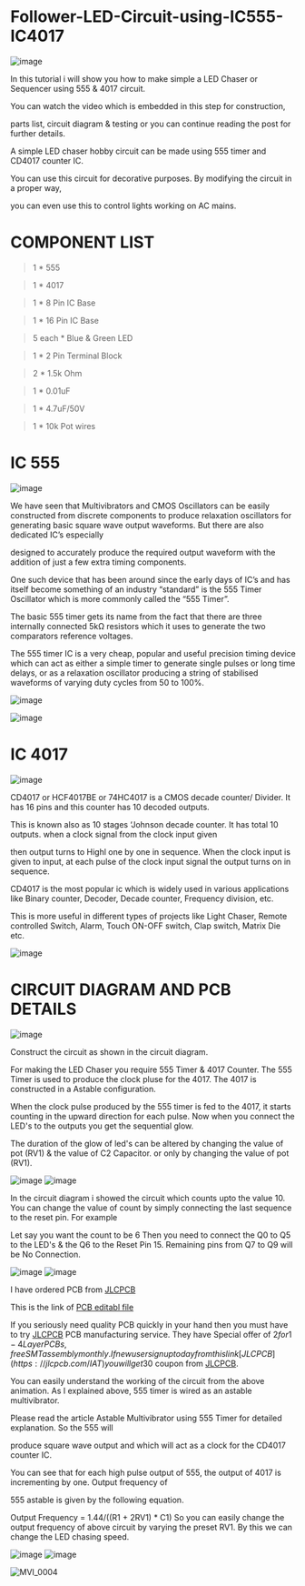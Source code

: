 # Follower-LED-Circuit-using-IC555-IC4017



![image](https://user-images.githubusercontent.com/19898602/141060395-bf677e26-b847-48d5-9800-b2e6bd2a6b66.png)
  
  
  In this tutorial i will show you how to make simple a LED Chaser or Sequencer using 555 & 4017 circuit. 
  
  You can watch the video which is embedded in this step for construction, 
  
  parts list, circuit diagram & testing or you can continue reading the post for further details.
  
  A simple LED chaser hobby circuit can be made using 555 timer and CD4017 counter IC. 
  
  You can use this circuit for decorative purposes. By modifying the circuit in a proper way, 
  
  you can even use this to control lights working on AC mains.
  
  # COMPONENT LIST
  
>  1 * 555 

> 1 * 4017 

> 1 * 8 Pin IC Base 

> 1 * 16 Pin IC Base 

> 5 each * Blue & Green LED 

> 1 * 2 Pin Terminal Block 

> 2 * 1.5k Ohm

> 1 * 0.01uF

> 1 * 4.7uF/50V

> 1 * 10k Pot wires 


# IC 555

![image](https://user-images.githubusercontent.com/19898602/149891001-0fc617b9-78bb-492d-bd8d-5703d2c4eb6a.png)


We have seen that Multivibrators and CMOS Oscillators can be easily constructed from discrete components to produce relaxation oscillators for generating basic square wave output waveforms. But there are also dedicated IC’s especially 

designed to accurately produce the required output waveform with the addition of just a few extra timing components.

One such device that has been around since the early days of IC’s and has itself become something of an industry “standard” is the 555 Timer Oscillator which is more commonly called the “555 Timer”.

The basic 555 timer gets its name from the fact that there are three internally connected 5kΩ resistors which it uses to generate the two comparators reference voltages. 

The 555 timer IC is a very cheap, popular and useful precision timing device which can act as either a simple timer to generate single pulses or long time delays, or as a relaxation oscillator producing a string of stabilised waveforms of varying duty cycles from 50 to 100%.

![image](https://user-images.githubusercontent.com/19898602/149890834-d12ceff0-b00a-4e63-894a-c2b8e9a709ab.png)

![image](https://user-images.githubusercontent.com/19898602/149890889-68b03715-9d1f-4362-a5b3-91b35f8aeb8b.png)

# IC 4017

![image](https://user-images.githubusercontent.com/19898602/149891183-bb1c69b3-2e6e-44f0-bf89-aeab9e527f20.png)

CD4017 or HCF4017BE or 74HC4017 is a CMOS decade counter/ Divider. It has 16 pins and this counter has 10 decoded outputs.  

This is known also as 10 stages ‘Johnson decade counter.  It has total 10 outputs. when a clock signal from the clock input given 

then output turns to Highl one by one in sequence. When the clock input is given to input, at each pulse of the clock input signal the output turns on in sequence.

CD4017 is the most popular ic which is widely used in various applications like Binary counter, Decoder, Decade counter, Frequency division, etc. 

This is more useful in different types of projects like Light Chaser, Remote controlled Switch, Alarm, Touch ON-OFF  switch, Clap switch, Matrix Die etc.




![image](https://user-images.githubusercontent.com/19898602/149891420-4b9fead9-f321-45fd-936a-8e6d8d745105.png)


#  CIRCUIT DIAGRAM AND PCB DETAILS

![image](https://user-images.githubusercontent.com/19898602/141062055-e9f6e404-a53a-491a-adfe-304eb1c7a9f7.png)

Construct the circuit as shown in the circuit diagram.

For making the LED Chaser you require 555 Timer & 4017 Counter. The 555 Timer is used to produce the clock pluse for the 4017. The 4017 is constructed in a Astable configuration.

When the clock pulse produced by the 555 timer is fed to the 4017, it starts counting in the upward direction for each pulse. Now when you connect the LED's to the outputs you get the sequential glow.

The duration of the glow of led's can be altered by changing the value of pot (RV1) & the value of C2 Capacitor. or only by changing the value of pot (RV1).

![image](https://user-images.githubusercontent.com/19898602/141062382-0819ee2b-937e-4119-8f55-4a9ca0f4d99d.png)
![image](https://user-images.githubusercontent.com/19898602/141062423-9db2b854-c1d8-4a00-8077-bdf87100fb78.png)


In the circuit diagram i showed the circuit which counts upto the value 10. You can change the value of count by simply connecting the last sequence to the reset pin. For example

Let say you want the count to be 6
Then you need to connect the Q0 to Q5 to the LED's & the Q6 to the Reset Pin 15.
Remaining pins from Q7 to Q9 will be No Connection.

![image](https://user-images.githubusercontent.com/19898602/141063331-f61b3938-40ce-4e22-8ba7-7e1550a2d39c.png)
![image](https://user-images.githubusercontent.com/19898602/141063382-a7b48761-2c2f-4bfb-a49e-d2cfdeb4fde8.png)

I have ordered PCB from [JLCPCB](https://jlcpcb.com/IAT )

This is the link of [PCB editabl file](https://oshwlab.com/sharmaz747/multipurpose-pcb)

If you seriously need quality PCB quickly in your hand then you must have to try [JLCPCB](https://jlcpcb.com/IAT ) PCB manufacturing service.
They have Special offer of $2 for 1-4 Layer PCBs, free SMT assembly monthly.
If new user signup today from this link [JLCPCB](https://jlcpcb.com/IAT ) you will get 30$ coupon from [JLCPCB](https://jlcpcb.com/IAT ).

You can easily understand the working of the circuit from the above animation. As I explained above, 555 timer is wired as an astable multivibrator. 

Please read the article Astable Multivibrator using 555 Timer for detailed explanation. So the 555 will 

produce square wave output and which will act as a clock for the CD4017 counter IC.

You can see that for each high pulse output of 555, the output of 4017 is incrementing by one. Output frequency of 

555 astable is given by the following equation.

Output Frequency =  1.44/((R1 + 2RV1) * C1)
So you can easily change the output frequency of above circuit by varying the preset RV1. By this we can change the LED chasing speed.

![image](https://user-images.githubusercontent.com/19898602/141063631-00b80017-3a14-4f6e-8667-e8f319461847.png)
![image](https://user-images.githubusercontent.com/19898602/141063700-9e80d188-2150-4fbb-83cb-11e2e995e55e.png)


![MVI_0004](https://user-images.githubusercontent.com/19898602/141063951-8fdeff03-6cbe-4f56-8d6e-584a75bb80e4.gif)


